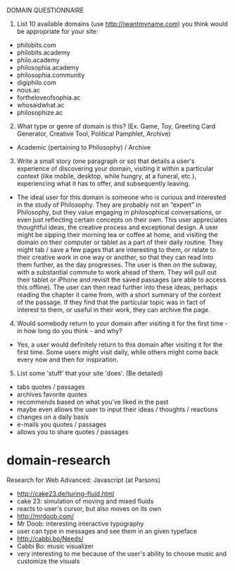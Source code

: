 DOMAIN QUESTIONNAIRE

1. List 10 available domains (use http://iwantmyname.com) you think would be appropriate for your site:
- philobits.com
- philobits.academy
- philo.academy
- philosophia.academy
- philosophia.community
- digiphilo.com
- nous.ac
- fortheloveofsophia.ac
- whosaidwhat.ac
- philosophize.ac
  
2. What type or genre of domain is this? (Ex. Game, Toy, Greeting Card Generator, Creative Tool, Political Pamphlet, Archive)
- Academic (pertaining to Philosophy) / Archive

3. Write a small story (one paragraph or so) that details a user's experience of discovering your domain, visiting it within a particular context (like mobile, desktop, while hungry, at a funeral, etc.), experiencing what it has to offer, and subsequently leaving.
- The ideal user for this domain is someone who is curious and interested in the study of Philosophy. They are probably not an “expert” in Philosophy, but they value engaging in philosophical conversations, or even just reflecting certain concepts on their own. This user appreciates thoughtful ideas, the creative process and exceptional design. A user might be sipping their morning tea or coffee at home, and visiting the domain on their computer or tablet as a part of their daily routine. They might tab / save a few pages that are interesting to them, or relate to their creative work in one way or another, so that they can read into them further, as the day progresses. The user is then on the subway, with a substantial commute to work ahead of them. They will pull out their tablet or iPhone and revisit the saved passages (are able to access this offline). The user can then read further into these ideas, perhaps reading the chapter it came from, with a short summary of the context of the passage. If they find that the particular topic was in fact of interest to them, or useful in their work, they can archive the page.
  
4. Would somebody return to your domain after visiting it for the first time - in how long do you think - and why?
- Yes, a user would definitely return to this domain after visiting it for the first time. Some users might visit daily, while others might come back every now and then for inspiration.

5. List some 'stuff' that your site 'does'. (Be detailed)
- tabs quotes / passages
- archives favorite quotes
- recommends based on what you’ve liked in the past
- maybe even allows the user to input their ideas / thoughts / reactions
- changes on a daily basis
- e-mails you quotes / passages
- allows you to share quotes / passages


# domain-research
Research for Web Advanced: Javascript (at Parsons)

- http://cake23.de/turing-fluid.html
- cake 23: simulation of moving and mixed fluids
- reacts to user's cursor, but also moves on its own
- http://mrdoob.com/
- Mr Doob: interesting interactive typography
- user can type in messages and see them in an given typeface
- http://cabbi.bo/Needs/
- Cabbi Bo: music visualizer
- very interesting to me because of the user's ability to choose music and customize the visuals

